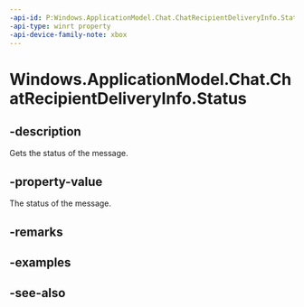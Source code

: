 ```yaml
---
-api-id: P:Windows.ApplicationModel.Chat.ChatRecipientDeliveryInfo.Status
-api-type: winrt property
-api-device-family-note: xbox
---
```


<!-- Property syntax
public Windows.ApplicationModel.Chat.ChatMessageStatus Status { get; }
-->

# Windows.ApplicationModel.Chat.ChatRecipientDeliveryInfo.Status

## -description
Gets the status of the message.

## -property-value
The status of the message.

## -remarks

## -examples

## -see-also
